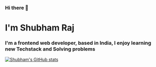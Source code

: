 ### Hi there 👋
# I'm Shubham Raj
### I'm a frontend web developer, based in India, I enjoy learning new Techstack and Solving problems 

[![Shubham's GitHub stats](https://github-readme-stats.vercel.app/api?username=shubhdevelop&theme=transparent)](https://github.com/anuraghazra/github-readme-stats)
<!--
**shubhdevelop/shubhdevelop** is a ✨ _special_ ✨ repository because its `README.md` (this file) appears on your GitHub profile.

Here are some ideas to get you started:

- 🔭 I’m currently working on ...
- 🌱 I’m currently learning ...
- 👯 I’m looking to collaborate on ...
- 🤔 I’m looking for help with ...
- 💬 Ask me about ...
- 📫 How to reach me: ...
- 😄 Pronouns: ...
- ⚡ Fun fact: ...
-->
